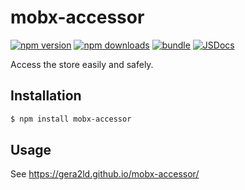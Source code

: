 # mobx-accessor

[![npm version][npm-version-src]][npm-version-href]
[![npm downloads][npm-downloads-src]][npm-downloads-href]
[![bundle][bundle-src]][bundle-href]
[![JSDocs][jsdocs-src]][jsdocs-href]

Access the store easily and safely.

## Installation

```bash
$ npm install mobx-accessor
```

## Usage

See https://gera2ld.github.io/mobx-accessor/

[npm-version-src]: https://img.shields.io/npm/v/mobx-accessor?style=flat&colorA=18181B&colorB=F0DB4F
[npm-version-href]: https://npmjs.com/package/mobx-accessor
[npm-downloads-src]: https://img.shields.io/npm/dm/mobx-accessor?style=flat&colorA=18181B&colorB=F0DB4F
[npm-downloads-href]: https://npmjs.com/package/mobx-accessor
[bundle-src]: https://img.shields.io/bundlephobia/minzip/mobx-accessor?style=flat&colorA=18181B&colorB=F0DB4F
[bundle-href]: https://bundlephobia.com/result?p=mobx-accessor
[jsdocs-src]: https://img.shields.io/badge/jsDocs.io-reference-18181B?style=flat&colorA=18181B&colorB=F0DB4F
[jsdocs-href]: https://www.jsdocs.io/package/mobx-accessor
